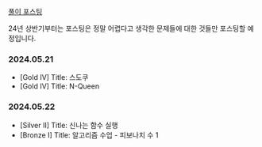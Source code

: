 [풀이 포스팅](https://mag1c.tistory.com/category/%EC%BD%94%EB%94%A9%ED%85%8C%EC%8A%A4%ED%8A%B8)

24년 상반기부터는 포스팅은 정말 어렵다고 생각한 문제들에 대한 것들만 포스팅할 예정입니다.


### 2024.05.21<br>
- [Gold IV] Title: 스도쿠<br>
- [Gold IV] Title: N-Queen

### 2024.05.22<br>
- [Silver II] Title: 신나는 함수 실행<br>
- [Bronze I] Title: 알고리즘 수업 - 피보나치 수 1

